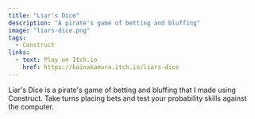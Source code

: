 ```yaml
---
title: "Liar's Dice"
description: "A pirate's game of betting and bluffing"
image: "liars-dice.png"
tags:
  - Construct
links:
  - text: Play on Itch.io
    href: https://kainakamura.itch.io/liars-dice
---
```


Liar's Dice is a pirate's game of betting and bluffing that I made using Construct. Take turns placing bets and test your probability skills against the computer.
